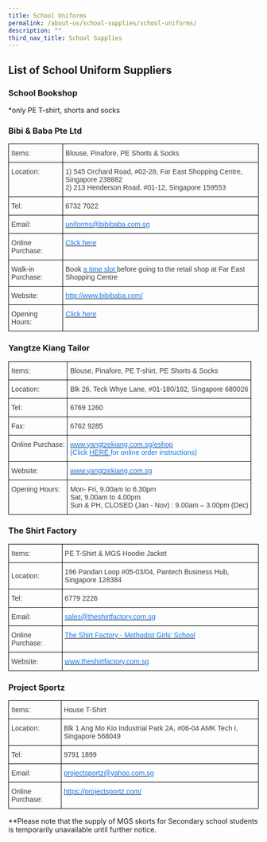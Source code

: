 ```yaml
---
title: School Uniforms
permalink: /about-us/school-supplies/school-uniforms/
description: ""
third_nav_title: School Supplies
---
```

## List of School Uniform Suppliers


### School Bookshop

*only PE T-shirt, shorts and socks

### Bibi & Baba Pte Ltd

<style type="text/css">
.tg  {border-collapse:collapse;border-spacing:0;}
.tg td{border-color:black;border-style:solid;border-width:1px;overflow:hidden;padding:10px 5px;word-break:normal;}
.tg th{border-color:black;border-style:solid;border-width:1px;font-weight:normal;overflow:hidden;padding:10px 5px;word-break:normal;}
.tg .tg-uwnk{color:#3D3D3D;text-align:left;vertical-align:top}
.tg .tg-yslv{color:#1677F1;text-align:left;vertical-align:top}
.tg .tg-lc1c{color:#3D3D3D;text-align:left;vertical-align:middle}
</style>
<table class="tg">
<thead>
  <tr>
    <th class="tg-uwnk"><span style="font-weight:normal">Items:</span></th>
    <th class="tg-uwnk">Blouse, Pinafore, PE Shorts &amp; Socks</th>
  </tr>
</thead>
<tbody>
  <tr>
    <td class="tg-uwnk">Location:</td>
    <td class="tg-uwnk">1) 545 Orchard Road, #02-28, Far East Shopping Centre, Singapore 238882<br>2) 213 Henderson Road, #01-12, Singapore 159553</td>
  </tr>
  <tr>
    <td class="tg-uwnk">Tel:</td>
    <td class="tg-uwnk">6732 7022</td>
  </tr>
  <tr>
    <td class="tg-uwnk">Email:</td>
    <td class="tg-yslv"><a href="mailto:uniforms@bibibaba.com.sg"><span style="text-decoration:none;color:#1677F1">uniforms@bibibaba.com.sg</span></a></td>
  </tr>
  <tr>
    <td class="tg-uwnk">Online Purchase:</td>
    <td class="tg-yslv"><a href="https://www.schooluniforms.sg/methodist-girls-school"><span style="text-decoration:none;color:#1677F1">Click here</span></a></td>
  </tr>
  <tr>
    <td class="tg-uwnk">Walk-in Purchase:</td>
    <td class="tg-lc1c">Book <a href="https://bibibabafe.setmore.com/"><span style="text-decoration:none;color:#1677F1">a time slot</span></a><a href="https://bibibabafe.setmore.com/"> </a><a href="https://bibibabafe.setmore.com/"><span style="text-decoration:none;color:#1677F1"> </span></a><a href="https://bibibabafe.setmore.com/"> </a>before going to the retail shop at Far East Shopping Centre</td>
  </tr>
  <tr>
    <td class="tg-uwnk">Website:</td>
    <td class="tg-yslv"><a href="http://www.bibibaba.com/"><span style="text-decoration:none;color:#1677F1">http://www.bibibaba.com/</span></a></td>
  </tr>
  <tr>
    <td class="tg-uwnk">Opening Hours:</td>
    <td class="tg-uwnk"><a href="https://www.schooluniforms.sg/retail-opening-hours" target="_blank" rel="noopener noreferrer"><span style="color:#1677F1">Click here</span></a><a href="https://www.schooluniforms.sg/retail-opening-hours" target="_blank" rel="noopener noreferrer"> </a> </td>
  </tr>
</tbody>
</table>

### Yangtze Kiang Tailor

<style type="text/css">
.tg  {border-collapse:collapse;border-spacing:0;}
.tg td{border-color:black;border-style:solid;border-width:1px;font-family:Arial, sans-serif;font-size:14px;
  overflow:hidden;padding:10px 5px;word-break:normal;}
.tg th{border-color:black;border-style:solid;border-width:1px;font-family:Arial, sans-serif;font-size:14px;
  font-weight:normal;overflow:hidden;padding:10px 5px;word-break:normal;}
.tg .tg-uwnk{color:#3D3D3D;text-align:left;vertical-align:top}
.tg .tg-yslv{color:#1677F1;text-align:left;vertical-align:top}
</style>
<table class="tg">
<thead>
  <tr>
    <th class="tg-uwnk"><span style="font-weight:normal">Items:</span></th>
    <th class="tg-uwnk">Blouse, Pinafore, PE T-shirt, PE Shorts &amp; Socks</th>
  </tr>
</thead>
<tbody>
  <tr>
    <td class="tg-uwnk">Location:</td>
    <td class="tg-uwnk">Blk 26, Teck Whye Lane, #01-180/182, Singapore 680026</td>
  </tr>
  <tr>
    <td class="tg-uwnk">Tel:</td>
    <td class="tg-uwnk">6769 1260</td>
  </tr>
  <tr>
    <td class="tg-uwnk">Fax:</td>
    <td class="tg-uwnk">6762 9285</td>
  </tr>
  <tr>
    <td class="tg-uwnk">Online Purchase:</td>
    <td class="tg-yslv"><a href="http://www.yangtzekiang.com.sg/eshop"><span style="text-decoration:none;color:#1677F1">www.yangtzekiang.com.sg/eshop</span></a><br>(Click <a href="https://drive.google.com/file/d/1RQz66QeBsi3jcGiqdskeT_81bjZoSuBS/view?usp=sharing"><span style="text-decoration:none;color:#1677F1">HERE</span></a><a href="https://drive.google.com/file/d/1RQz66QeBsi3jcGiqdskeT_81bjZoSuBS/view?usp=sharing"> </a>for online order instructions)</td>
  </tr>
  <tr>
    <td class="tg-uwnk">Website:</td>
    <td class="tg-yslv"><a href="http://www.yangtzekiang.com.sg/"><span style="text-decoration:none;color:#1677F1">www.yangtzekiang.com.sg</span></a></td>
  </tr>
  <tr>
    <td class="tg-uwnk">Opening Hours:</td>
    <td class="tg-uwnk">Mon- Fri, 9.00am to 6.30pm<br>Sat, 9.00am to 4.00pm<br>Sun &amp; PH, CLOSED (Jan - Nov) : 9.00am – 3.00pm (Dec)</td>
  </tr>
</tbody>
</table>

### The Shirt Factory

<style type="text/css">
.tg  {border-collapse:collapse;border-spacing:0;}
.tg td{border-color:black;border-style:solid;border-width:1px;font-family:Arial, sans-serif;font-size:14px;
  overflow:hidden;padding:10px 5px;word-break:normal;}
.tg th{border-color:black;border-style:solid;border-width:1px;font-family:Arial, sans-serif;font-size:14px;
  font-weight:normal;overflow:hidden;padding:10px 5px;word-break:normal;}
.tg .tg-uwnk{color:#3D3D3D;text-align:left;vertical-align:top}
.tg .tg-yslv{color:#1677F1;text-align:left;vertical-align:top}
.tg .tg-lc1c{color:#3D3D3D;text-align:left;vertical-align:middle}
</style>
<table class="tg">
<thead>
  <tr>
    <th class="tg-uwnk"><span style="font-weight:normal">Items:</span></th>
    <th class="tg-uwnk">PE T-Shirt &amp; MGS Hoodie Jacket</th>
  </tr>
</thead>
<tbody>
  <tr>
    <td class="tg-lc1c">Location:</td>
    <td class="tg-lc1c">196 Pandan Loop #05-03/04, Pantech Business Hub, Singapore 128384<br></td>
  </tr>
  <tr>
    <td class="tg-lc1c">Tel:<br></td>
    <td class="tg-lc1c">6779 2226<br></td>
  </tr>
  <tr>
    <td class="tg-lc1c">Email:<br></td>
    <td class="tg-yslv"><a href="mailto:sales@theshirtfactory.com.sg"><span style="text-decoration:none;color:#1677F1">sales@theshirtfactory.com.sg</span></a><br></td>
  </tr>
  <tr>
    <td class="tg-uwnk">Online Purchase:</td>
    <td class="tg-yslv"><a href="https://theshirtfactory.com.sg/product-category/mgs-methodist-girls-school/"><span style="text-decoration:none;color:#1677F1">The Shirt Factory - Methodist Girls' School</span></a></td>
  </tr>
  <tr>
    <td class="tg-lc1c">Website:</td>
    <td class="tg-yslv"><a href="http://www.theshirtfactory.com.sg/"><span style="text-decoration:none;color:#1677F1">www.theshirtfactory.com.sg</span></a></td>
  </tr>
</tbody>
</table>

### Project Sportz

<style type="text/css">
.tg  {border-collapse:collapse;border-spacing:0;}
.tg td{border-color:black;border-style:solid;border-width:1px;font-family:Arial, sans-serif;font-size:14px;
  overflow:hidden;padding:10px 5px;word-break:normal;}
.tg th{border-color:black;border-style:solid;border-width:1px;font-family:Arial, sans-serif;font-size:14px;
  font-weight:normal;overflow:hidden;padding:10px 5px;word-break:normal;}
.tg .tg-uwnk{color:#3D3D3D;text-align:left;vertical-align:top}
.tg .tg-yslv{color:#1677F1;text-align:left;vertical-align:top}
</style>
<table class="tg">
<thead>
  <tr>
    <th class="tg-uwnk"><span style="font-weight:normal">Items:</span></th>
    <th class="tg-uwnk">House T-Shirt</th>
  </tr>
</thead>
<tbody>
  <tr>
    <td class="tg-uwnk">Location:</td>
    <td class="tg-uwnk">Blk 1 Ang Mo Kio Industrial Park 2A, #06-04 AMK Tech I, Singapore 568049<br></td>
  </tr>
  <tr>
    <td class="tg-uwnk">Tel:</td>
    <td class="tg-uwnk">9791 1899</td>
  </tr>
  <tr>
    <td class="tg-uwnk">Email:</td>
    <td class="tg-yslv"><a href="mailto:projectsportz@yahoo.com.sg"><span style="text-decoration:none;color:#1677F1">projectsportz@yahoo.com.sg</span></a></td>
  </tr>
  <tr>
    <td class="tg-uwnk">Online Purchase:</td>
    <td class="tg-yslv"><a href="https://projectsportz.com/"><span style="text-decoration:none;color:#1677F1">https://projectsportz.com/</span></a></td>
  </tr>
</tbody>
</table>

**Please note that the supply of MGS skorts for Secondary school students is temporarily unavailable until further notice.